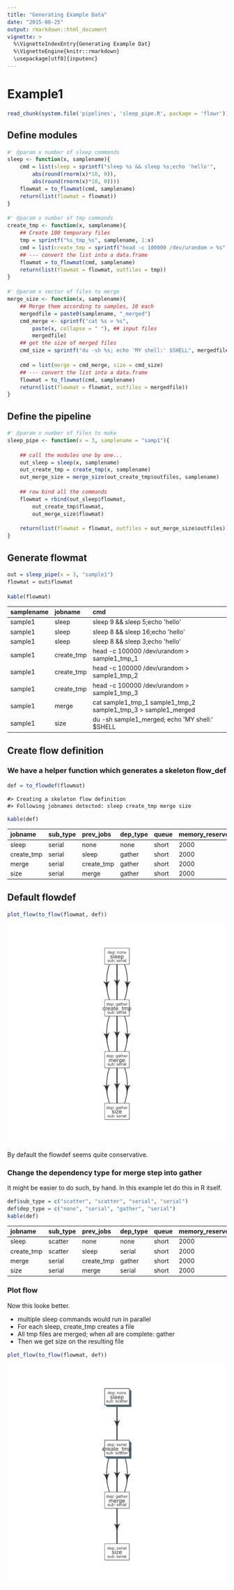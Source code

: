 ```yaml
---
title: "Generating Example Data"
date: "2015-08-25"
output: rmarkdown::html_document
vignette: >
  %\VignetteIndexEntry{Generating Example Dat}
  %\VignetteEngine{knitr::rmarkdown}
  \usepackage[utf8]{inputenc}
---
```




# Example1


```r
read_chunk(system.file('pipelines', 'sleep_pipe.R', package = 'flowr'))
```


## Define modules

```r
#' @param x number of sleep commands
sleep <- function(x, samplename){
	cmd = list(sleep = sprintf("sleep %s && sleep %s;echo 'hello'",
		abs(round(rnorm(x)*10, 0)),
		abs(round(rnorm(x)*10, 0))))
	flowmat = to_flowmat(cmd, samplename)
	return(list(flowmat = flowmat))
}

#' @param x number of tmp commands
create_tmp <- function(x, samplename){
	## Create 100 temporary files
	tmp = sprintf("%s_tmp_%s", samplename, 1:x)
	cmd = list(create_tmp = sprintf("head -c 100000 /dev/urandom > %s", tmp))
	## --- convert the list into a data.frame
	flowmat = to_flowmat(cmd, samplename)
	return(list(flowmat = flowmat, outfiles = tmp))
}

#' @param x vector of files to merge
merge_size <- function(x, samplename){
	## Merge them according to samples, 10 each
	mergedfile = paste0(samplename, "_merged")
	cmd_merge <- sprintf("cat %s > %s",
		paste(x, collapse = " "), ## input files
		mergedfile)
	## get the size of merged files
	cmd_size = sprintf("du -sh %s; echo 'MY shell:' $SHELL", mergedfile)

	cmd = list(merge = cmd_merge, size = cmd_size)
	## --- convert the list into a data.frame
	flowmat = to_flowmat(cmd, samplename)
	return(list(flowmat = flowmat, outfiles = mergedfile))
}
```

## Define the pipeline

```r
#' @param x number of files to make
sleep_pipe <- function(x = 3, samplename = "samp1"){

	## call the modules one by one...
	out_sleep = sleep(x, samplename)
	out_create_tmp = create_tmp(x, samplename)
	out_merge_size = merge_size(out_create_tmp$outfiles, samplename)

	## row bind all the commands
	flowmat = rbind(out_sleep$flowmat,
		out_create_tmp$flowmat,
		out_merge_size$flowmat)

	return(list(flowmat = flowmat, outfiles = out_merge_size$outfiles))
}
```

## Generate flowmat

```r
out = sleep_pipe(x = 3, "sample1")
flowmat = out$flowmat

kable(flowmat)
```



|samplename |jobname    |cmd                                                            |
|:----------|:----------|:--------------------------------------------------------------|
|sample1    |sleep      |sleep 9 && sleep 5;echo 'hello'                                |
|sample1    |sleep      |sleep 8 && sleep 16;echo 'hello'                               |
|sample1    |sleep      |sleep 8 && sleep 3;echo 'hello'                                |
|sample1    |create_tmp |head -c 100000 /dev/urandom > sample1_tmp_1                    |
|sample1    |create_tmp |head -c 100000 /dev/urandom > sample1_tmp_2                    |
|sample1    |create_tmp |head -c 100000 /dev/urandom > sample1_tmp_3                    |
|sample1    |merge      |cat sample1_tmp_1 sample1_tmp_2 sample1_tmp_3 > sample1_merged |
|sample1    |size       |du -sh sample1_merged; echo 'MY shell:' $SHELL                 |

## Create flow definition
### We have a helper function which generates a skeleton flow_def

```r
def = to_flowdef(flowmat)
```

```
#> Creating a skeleton flow definition
#> Following jobnames detected: sleep create_tmp merge size
```

```r
kable(def)
```



|jobname    |sub_type |prev_jobs  |dep_type |queue |memory_reserved |walltime | cpu_reserved|platform | jobid|
|:----------|:--------|:----------|:--------|:-----|:---------------|:--------|------------:|:--------|-----:|
|sleep      |serial   |none       |none     |short |2000            |1:00     |            1|torque   |     1|
|create_tmp |serial   |sleep      |gather   |short |2000            |1:00     |            1|torque   |     2|
|merge      |serial   |create_tmp |gather   |short |2000            |1:00     |            1|torque   |     3|
|size       |serial   |merge      |gather   |short |2000            |1:00     |            1|torque   |     4|

## Default flowdef

```r
plot_flow(to_flow(flowmat, def))
```

![plot of chunk unnamed-chunk-4](figure/unnamed-chunk-4-1.png) 

By default the flowdef seems quite conservative.

### Change the dependency type for merge step into gather
It might be easier to do such, by hand. In this example let do this in R itself.

```r
def$sub_type = c("scatter", "scatter", "serial", "serial")
def$dep_type = c("none", "serial", "gather", "serial")
kable(def)
```



|jobname    |sub_type |prev_jobs  |dep_type |queue |memory_reserved |walltime | cpu_reserved|platform | jobid|
|:----------|:--------|:----------|:--------|:-----|:---------------|:--------|------------:|:--------|-----:|
|sleep      |scatter  |none       |none     |short |2000            |1:00     |            1|torque   |     1|
|create_tmp |scatter  |sleep      |serial   |short |2000            |1:00     |            1|torque   |     2|
|merge      |serial   |create_tmp |gather   |short |2000            |1:00     |            1|torque   |     3|
|size       |serial   |merge      |serial   |short |2000            |1:00     |            1|torque   |     4|

### Plot flow

Now this looke better. 

- multiple sleep commands would run in parallel
- For each sleep, create_tmp creates a file
- All tmp files are merged; when all are complete: gather
- Then we get size on the resulting file


```r
plot_flow(to_flow(flowmat, def))
```

![plot of chunk unnamed-chunk-6](figure/unnamed-chunk-6-1.png) 




